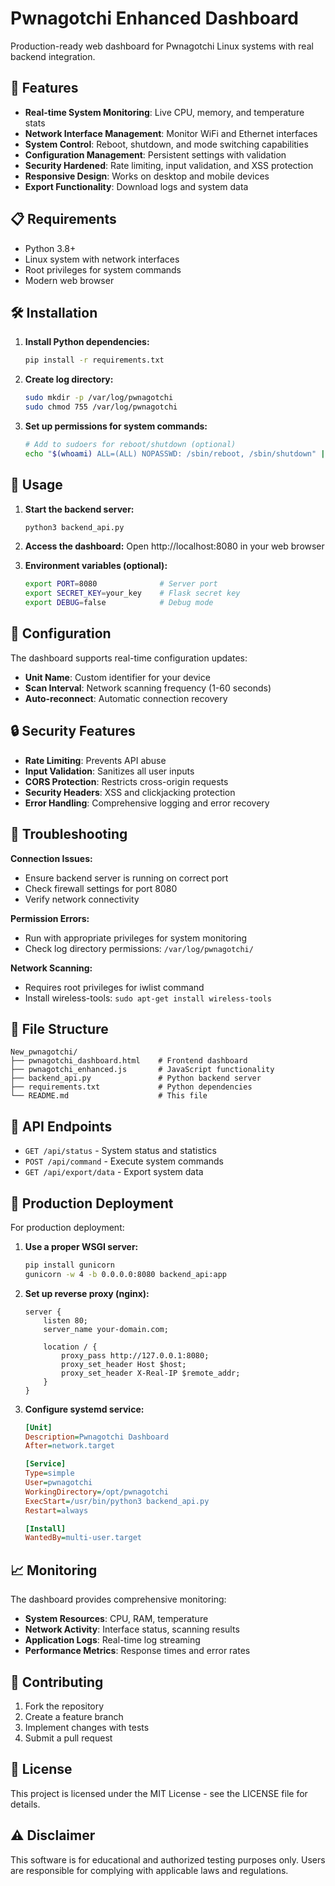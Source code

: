 # Pwnagotchi Enhanced Dashboard

Production-ready web dashboard for Pwnagotchi Linux systems with real backend integration.

## 🚀 Features

- **Real-time System Monitoring**: Live CPU, memory, and temperature stats
- **Network Interface Management**: Monitor WiFi and Ethernet interfaces
- **System Control**: Reboot, shutdown, and mode switching capabilities
- **Configuration Management**: Persistent settings with validation
- **Security Hardened**: Rate limiting, input validation, and XSS protection
- **Responsive Design**: Works on desktop and mobile devices
- **Export Functionality**: Download logs and system data

## 📋 Requirements

- Python 3.8+
- Linux system with network interfaces
- Root privileges for system commands
- Modern web browser

## 🛠️ Installation

1. **Install Python dependencies:**
   ```bash
   pip install -r requirements.txt
   ```

2. **Create log directory:**
   ```bash
   sudo mkdir -p /var/log/pwnagotchi
   sudo chmod 755 /var/log/pwnagotchi
   ```

3. **Set up permissions for system commands:**
   ```bash
   # Add to sudoers for reboot/shutdown (optional)
   echo "$(whoami) ALL=(ALL) NOPASSWD: /sbin/reboot, /sbin/shutdown" | sudo tee -a /etc/sudoers
   ```

## 🚀 Usage

1. **Start the backend server:**
   ```bash
   python3 backend_api.py
   ```

2. **Access the dashboard:**
   Open http://localhost:8080 in your web browser

3. **Environment variables (optional):**
   ```bash
   export PORT=8080              # Server port
   export SECRET_KEY=your_key    # Flask secret key
   export DEBUG=false            # Debug mode
   ```

## 🔧 Configuration

The dashboard supports real-time configuration updates:

- **Unit Name**: Custom identifier for your device
- **Scan Interval**: Network scanning frequency (1-60 seconds)
- **Auto-reconnect**: Automatic connection recovery

## 🔒 Security Features

- **Rate Limiting**: Prevents API abuse
- **Input Validation**: Sanitizes all user inputs
- **CORS Protection**: Restricts cross-origin requests
- **Security Headers**: XSS and clickjacking protection
- **Error Handling**: Comprehensive logging and error recovery

## 🐛 Troubleshooting

**Connection Issues:**
- Ensure backend server is running on correct port
- Check firewall settings for port 8080
- Verify network connectivity

**Permission Errors:**
- Run with appropriate privileges for system monitoring
- Check log directory permissions: `/var/log/pwnagotchi/`

**Network Scanning:**
- Requires root privileges for iwlist command
- Install wireless-tools: `sudo apt-get install wireless-tools`

## 📁 File Structure

```
New_pwnagotchi/
├── pwnagotchi_dashboard.html    # Frontend dashboard
├── pwnagotchi_enhanced.js       # JavaScript functionality
├── backend_api.py               # Python backend server
├── requirements.txt             # Python dependencies
└── README.md                    # This file
```

## 🔄 API Endpoints

- `GET /api/status` - System status and statistics
- `POST /api/command` - Execute system commands
- `GET /api/export/data` - Export system data

## 🎯 Production Deployment

For production deployment:

1. **Use a proper WSGI server:**
   ```bash
   pip install gunicorn
   gunicorn -w 4 -b 0.0.0.0:8080 backend_api:app
   ```

2. **Set up reverse proxy (nginx):**
   ```nginx
   server {
       listen 80;
       server_name your-domain.com;
       
       location / {
           proxy_pass http://127.0.0.1:8080;
           proxy_set_header Host $host;
           proxy_set_header X-Real-IP $remote_addr;
       }
   }
   ```

3. **Configure systemd service:**
   ```ini
   [Unit]
   Description=Pwnagotchi Dashboard
   After=network.target
   
   [Service]
   Type=simple
   User=pwnagotchi
   WorkingDirectory=/opt/pwnagotchi
   ExecStart=/usr/bin/python3 backend_api.py
   Restart=always
   
   [Install]
   WantedBy=multi-user.target
   ```

## 📈 Monitoring

The dashboard provides comprehensive monitoring:

- **System Resources**: CPU, RAM, temperature
- **Network Activity**: Interface status, scanning results
- **Application Logs**: Real-time log streaming
- **Performance Metrics**: Response times and error rates

## 🤝 Contributing

1. Fork the repository
2. Create a feature branch
3. Implement changes with tests
4. Submit a pull request

## 📄 License

This project is licensed under the MIT License - see the LICENSE file for details.

## ⚠️ Disclaimer

This software is for educational and authorized testing purposes only. Users are responsible for complying with applicable laws and regulations.
